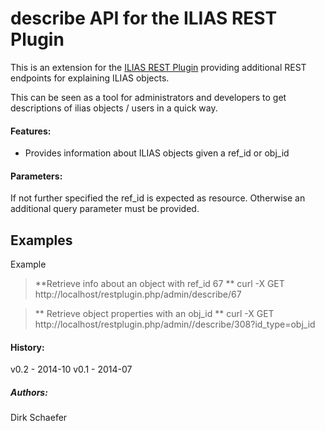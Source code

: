 describe API for the ILIAS REST Plugin
======================================
This is an extension for the [ILIAS REST Plugin](https://github.com/eqsoft/RESTPlugin)
providing additional REST endpoints for explaining ILIAS objects.

This can be seen as a tool for administrators and developers to get descriptions of ilias objects / users in a quick way.

#### Features:
* Provides information about ILIAS objects given a ref_id or obj_id

#### Parameters:
If not further specified the ref_id is expected as resource.
Otherwise an additional query parameter must be provided.

Examples
---------
Example
> **Retrieve info about an object with ref_id 67 **
curl -X GET http://localhost/restplugin.php/admin/describe/67

> ** Retrieve object properties with an obj_id **
curl -X GET http://localhost/restplugin.php/admin//describe/308?id_type=obj_id

#### History:
v0.2 - 2014-10
v0.1 - 2014-07

##### Authors:
Dirk Schaefer <schaefer at hrz.uni-marburg.de>